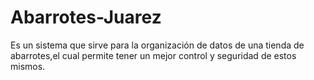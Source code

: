 # Abarrotes-Juarez
Es un sistema que sirve para la organización de datos de una tienda de abarrotes,el cual permite tener un mejor control y seguridad de estos mismos.

